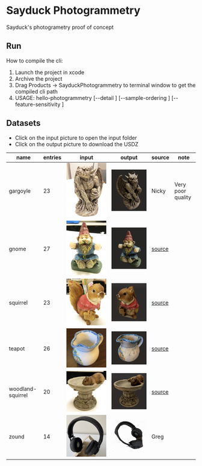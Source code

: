 # Sayduck Photogrammetry

Sayduck's photogrametry proof of concept

## Run

How to compile the cli:

1. Launch the project in xcode
2. Archive the project
3. Drag Products -> SayduckPhotogrammetry to terminal window to get the compiled cli path
4. USAGE: hello-photogrammetry <input-folder> <output-filename> [--detail <detail>] [--sample-ordering <sample-ordering>] [--feature-sensitivity <feature-sensitivity>]

## Datasets

- Click on the input picture to open the input folder
- Click on the output picture to download the USDZ

| name              | entries | input                                                                              | output                                                                                     | source                                       | note              |
| ----------------- | ------- | ---------------------------------------------------------------------------------- | ------------------------------------------------------------------------------------------ | -------------------------------------------- | ----------------- |
| gargoyle          | 23      | [![Input](Datasets/gargoyle/input.jpg)](Datasets/gargoyle/input)                   | [![Output](Datasets/gargoyle/output.png)](Datasets/gargoyle/output.usdz)                   | Nicky                                        | Very poor quality |
| gnome             | 27      | [![Input](Datasets/gnome/input.jpg)](Datasets/gnome/input)                         | [![Output](Datasets/gnome/output.png)](Datasets/gnome/output.usdz)                         | [source](http://zhuoliang.me/meshrecon.html) |
| squirrel          | 23      | [![Input](Datasets/squirrel/input.jpg)](Datasets/squirrel/input)                   | [![Output](Datasets/squirrel/output.png)](Datasets/squirrel/output.usdz)                   | [source](http://zhuoliang.me/meshrecon.html) |
| teapot            | 26      | [![Input](Datasets/teapot/input.jpg)](Datasets/teapot/input)                       | [![Output](Datasets/teapot/output.png)](Datasets/teapot/output.usdz)                       | [source](http://zhuoliang.me/meshrecon.html) |
| woodland-squirrel | 20      | [![Input](Datasets/woodland-squirrel/input.jpg)](Datasets/woodland-squirrel/input) | [![Output](Datasets/woodland-squirrel/output.png)](Datasets/woodland-squirrel/output.usdz) | [source](http://zhuoliang.me/meshrecon.html) |
| zound             | 14      | [![Input](Datasets/zound/input.jpg)](Datasets/zound/input)                         | [![Output](Datasets/zound/output.png)](Datasets/zound/output.usdz)                         | Greg                                         |
